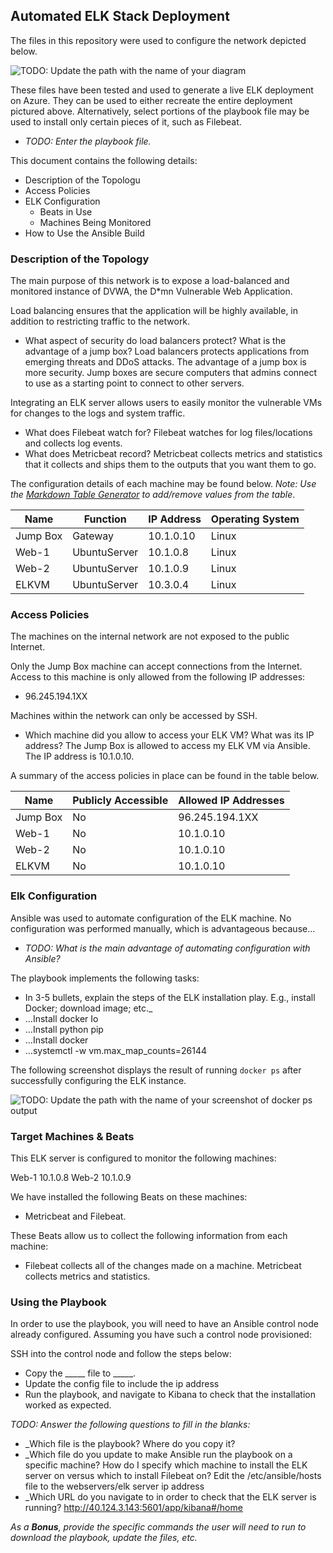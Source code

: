 ## Automated ELK Stack Deployment

The files in this repository were used to configure the network depicted below.

![TODO: Update the path with the name of your diagram](Images/diagram_filename.png)

These files have been tested and used to generate a live ELK deployment on Azure. They can be used to either recreate the entire deployment pictured above. Alternatively, select portions of the playbook file may be used to install only certain pieces of it, such as Filebeat.

  - _TODO: Enter the playbook file._

This document contains the following details:
- Description of the Topologu
- Access Policies
- ELK Configuration
  - Beats in Use
  - Machines Being Monitored
- How to Use the Ansible Build


### Description of the Topology

The main purpose of this network is to expose a load-balanced and monitored instance of DVWA, the D*mn Vulnerable Web Application.

Load balancing ensures that the application will be highly available, in addition to restricting traffic to the network.
- What aspect of security do load balancers protect? What is the advantage of a jump box?
Load balancers protects applications from emerging threats and DDoS attacks. The advantage of a jump box is
more security. Jump boxes are secure computers that admins connect to use as a starting point to connect to other servers.

Integrating an ELK server allows users to easily monitor the vulnerable VMs for changes to the logs and system traffic.
- What does Filebeat watch for? 
Filebeat watches for log files/locations and collects log events.
- What does Metricbeat record? 
Metricbeat collects metrics and statistics that it collects and ships them to the outputs that you want them to go.

The configuration details of each machine may be found below.
_Note: Use the [Markdown Table Generator](http://www.tablesgenerator.com/markdown_tables) to add/remove values from the table_.

| Name     | Function        | IP Address | Operating System |
|----------|-----------------|------------|------------------|
| Jump Box | Gateway         | 10.1.0.10  | Linux            |
| Web-1    | UbuntuServer    | 10.1.0.8   | Linux            |
| Web-2    | UbuntuServer    | 10.1.0.9   | Linux            |
| ELKVM    | UbuntuServer    | 10.3.0.4   | Linux            |

### Access Policies

The machines on the internal network are not exposed to the public Internet. 

Only the Jump Box machine can accept connections from the Internet. Access to this machine is only allowed from the following IP addresses:
- 96.245.194.1XX

Machines within the network can only be accessed by SSH.
- Which machine did you allow to access your ELK VM? What was its IP address?
The Jump Box is allowed to access my ELK VM via Ansible. The IP address is 10.1.0.10.

A summary of the access policies in place can be found in the table below.

| Name     | Publicly Accessible | Allowed IP Addresses |
|----------|---------------------|----------------------|
| Jump Box | No                  | 96.245.194.1XX       |
| Web-1    | No                  | 10.1.0.10            |
| Web-2    | No                  | 10.1.0.10            |
| ELKVM    | No                  | 10.1.0.10            |

### Elk Configuration

Ansible was used to automate configuration of the ELK machine. No configuration was performed manually, which is advantageous because...
- _TODO: What is the main advantage of automating configuration with Ansible?_ 

The playbook implements the following tasks:
- In 3-5 bullets, explain the steps of the ELK installation play. E.g., install Docker; download image; etc._
- ...Install docker Io
- ...Install python pip
- ...Install docker
- ...systemctl -w vm.max_map_counts=26144

The following screenshot displays the result of running `docker ps` after successfully configuring the ELK instance.

![TODO: Update the path with the name of your screenshot of docker ps output](Images/docker_ps_output.png)

### Target Machines & Beats
This ELK server is configured to monitor the following machines:

Web-1 10.1.0.8
Web-2 10.1.0.9

We have installed the following Beats on these machines:
- Metricbeat and Filebeat.

These Beats allow us to collect the following information from each machine:
- Filebeat collects all of the changes made on a machine. Metricbeat collects metrics and statistics.

### Using the Playbook
In order to use the playbook, you will need to have an Ansible control node already configured. Assuming you have such a control node provisioned: 

SSH into the control node and follow the steps below:
- Copy the _____ file to _____.
- Update the config file to include the ip address
- Run the playbook, and navigate to Kibana to check that the installation worked as expected.

_TODO: Answer the following questions to fill in the blanks:_
- _Which file is the playbook? Where do you copy it?
- _Which file do you update to make Ansible run the playbook on a specific machine? How do I specify which machine to install the ELK server on versus which to install Filebeat on? 
Edit the /etc/ansible/hosts file to the webservers/elk server ip address
- _Which URL do you navigate to in order to check that the ELK server is running? 
http://40.124.3.143:5601/app/kibana#/home

_As a **Bonus**, provide the specific commands the user will need to run to download the playbook, update the files, etc._
